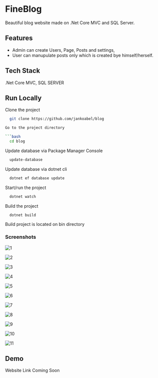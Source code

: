 # FineBlog

Beautiful blog website made on .Net Core MVC and SQL Server.
## Features

- Admin can create Users, Page, Posts and settings,
- User can manupulate posts only which is created bye himself/herself.

## Tech Stack

.Net Core MVC, SQL SERVER

## Run Locally

Clone the project

```bash
  git clone https://github.com/jankoabel/blog

Go to the project directory

```bash
  cd blog
```

Update database via Package Manager Console

```bash
  update-database
```
Update database via dotnet cli

```bash
  dotnet ef database update
```

Start/run the project

```bash
  dotnet watch
```

Build the project

```bash
  dotnet build
```
Build project is located on bin directory
### Screenshots
![1](https://user-images.githubusercontent.com/88402075/236395631-a003ec74-1a94-4021-aec8-c98d2501bf0f.png)

![2](https://user-images.githubusercontent.com/88402075/236395634-db4b00eb-2a4e-4f1c-8f32-5835f88df1c0.png)

![3](https://user-images.githubusercontent.com/88402075/236395638-25e545e4-3087-464d-85b8-33e46666893b.png)

![4](https://user-images.githubusercontent.com/88402075/236395641-99430d9b-056e-4730-8100-efe7c1b01178.png)

![5](https://user-images.githubusercontent.com/88402075/236395646-052a319f-eda2-42b7-9b12-28f91ffe6eac.png)

![6](https://user-images.githubusercontent.com/88402075/236395649-72afaa1d-a9a3-4e0c-81f3-ede2aa054177.png)

![7](https://user-images.githubusercontent.com/88402075/236395652-7b0b472d-e97f-4454-8d74-031a8749dfd6.png)

![8](https://user-images.githubusercontent.com/88402075/236395656-671b9f91-7bdf-405d-b2a1-47558efc0280.png)

![9](https://user-images.githubusercontent.com/88402075/236395659-ff034c12-e283-4be9-b508-dd80b134712f.png)

![10](https://user-images.githubusercontent.com/88402075/236395661-8ec259d4-f9b8-41bb-b499-efd118549578.png)

![11](https://user-images.githubusercontent.com/88402075/236395614-cc65a5b7-ef07-4b4b-9224-92b1fb39e417.png)

## Demo

Website Link Coming Soon
